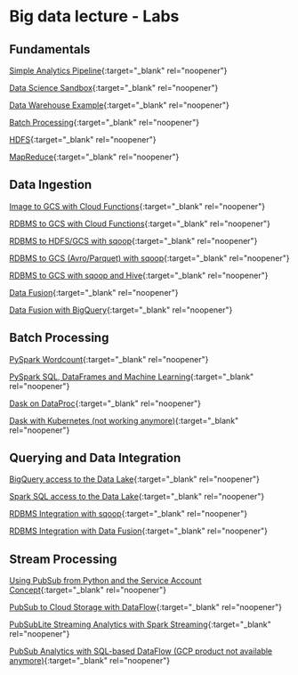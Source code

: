 # Big data lecture - Labs
## Fundamentals
[Simple Analytics Pipeline](https://pkuep.github.io/pk-bigdata/fundamentals_simple_analytics_pipeline){:target="_blank" rel="noopener"}

[Data Science Sandbox](https://pkuep.github.io/pk-bigdata/fundamentals_data_science_sandbox){:target="_blank" rel="noopener"}

[Data Warehouse Example](https://pkuep.github.io/pk-bigdata/fundamentals_data_warehouse_example){:target="_blank" rel="noopener"}

[Batch Processing](https://pkuep.github.io/pk-bigdata/fundamentals_batch_processing){:target="_blank" rel="noopener"}

[HDFS](https://pkuep.github.io/pk-bigdata/fundamentals_hdfs){:target="_blank" rel="noopener"}

[MapReduce](https://pkuep.github.io/pk-bigdata/fundamentals_mapreduce){:target="_blank" rel="noopener"}

## Data Ingestion

[Image to GCS with Cloud Functions](https://pkuep.github.io/pk-bigdata/batch_ingestion_cloudfunctionimage){:target="_blank" rel="noopener"}

[RDBMS to GCS with Cloud Functions](https://pkuep.github.io/pk-bigdata/batch_ingestion_cloudfunctionrdbms){:target="_blank" rel="noopener"}

[RDBMS to HDFS/GCS with sqoop](https://pkuep.github.io/pk-bigdata/batch_ingestion_sqoop){:target="_blank" rel="noopener"}

[RDBMS to GCS (Avro/Parquet) with sqoop](https://pkuep.github.io/pk-bigdata/batch_ingestion_sqoop_avroparquet){:target="_blank" rel="noopener"}

[RDBMS to GCS with sqoop and Hive](https://pkuep.github.io/pk-bigdata/batch_ingestion_sqoop_hive){:target="_blank" rel="noopener"}

[Data Fusion](https://pkuep.github.io/pk-bigdata/batch_ingestion_datafusion){:target="_blank" rel="noopener"}

[Data Fusion with BigQuery](https://pkuep.github.io/pk-bigdata/batch_ingestion_datafusion_bigquery){:target="_blank" rel="noopener"}



## Batch Processing

[PySpark Wordcount](https://pkuep.github.io/pk-bigdata/batch_processing_pyspark_wordcount){:target="_blank" rel="noopener"}

[PySpark SQL, DataFrames and Machine Learning](https://pkuep.github.io/pk-bigdata/batch_processing_pyspark_advanced){:target="_blank" rel="noopener"}

[Dask on DataProc](https://pkuep.github.io/pk-bigdata/batch_processing_dask_on_dataproc){:target="_blank" rel="noopener"}

[Dask with Kubernetes (not working anymore)](https://pkuep.github.io/pk-bigdata/batch_processing_dask){:target="_blank" rel="noopener"}


## Querying and Data Integration

[BigQuery access to the Data Lake](https://pkuep.github.io/pk-bigdata/query_and_extraction_bigquery_datalake_access){:target="_blank" rel="noopener"}

[Spark SQL access to the Data Lake](https://pkuep.github.io/pk-bigdata/query_and_extraction_sparksql_datalake_access){:target="_blank" rel="noopener"}

[RDBMS Integration with sqoop](https://pkuep.github.io/pk-bigdata/query_and_extraction_sqoop_integration_rdbms){:target="_blank" rel="noopener"}

[RDBMS Integration with Data Fusion](https://pkuep.github.io/pk-bigdata/query_and_extraction_datafusion_integration_rdbms){:target="_blank" rel="noopener"}



## Stream Processing

[Using PubSub from Python and the Service Account Concept](https://pkuep.github.io/pk-bigdata/realtime_analytics_pubsub){:target="_blank" rel="noopener"}

[PubSub to Cloud Storage with DataFlow](https://pkuep.github.io/pk-bigdata/realtime_analytics_dataflow_cloudstorage){:target="_blank" rel="noopener"}

[PubSubLite Streaming Analytics with Spark Streaming](https://pkuep.github.io/pk-bigdata/realtime_analytics_pubsublite_spark_streaming){:target="_blank" rel="noopener"}

[PubSub Analytics with SQL-based DataFlow (GCP product not available anymore)](https://pkuep.github.io/pk-bigdata/realtime_analytics_dataflow_sql){:target="_blank" rel="noopener"}

